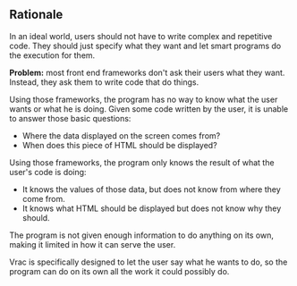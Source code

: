 ## Rationale

In an ideal world, users should not have to write complex and repetitive code.
They should just specify what they want and let smart programs do the execution for them.

**Problem:** most front end frameworks don't ask their users what they want.
Instead, they ask them to write code that do things.

Using those frameworks, the program has no way to know what the user wants or what he is doing.
Given some code written by the user, it is unable to answer those basic questions:
- Where the data displayed on the screen comes from?
- When does this piece of HTML should be displayed?

Using those frameworks, the program only knows the result of what the user's code is doing:
- It knows the values of those data, but does not know from where they come from.
- It knows what HTML should be displayed but does not know why they should.

The program is not given enough information to do anything on its own,
making it limited in how it can serve the user.

Vrac is specifically designed to let the user say what he wants to do,
so the program can do on its own all the work it could possibly do.
